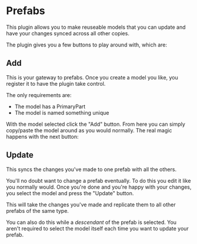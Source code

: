 # Prefabs

This plugin allows you to make reuseable models that you can update and have your changes synced across all other copies.

The plugin gives you a few buttons to play around with, which are:

## Add

This is your gateway to prefabs. Once you create a model you like, you register it to have the plugin take control.

The only requirements are:
- The model has a PrimaryPart
- The model is named something unique

With the model selected click the "Add" button. From here you can simply copy/paste the model around as you would normally. The real magic happens with the next button:

## Update

This syncs the changes you've made to one prefab with all the others.

You'll no doubt want to change a prefab eventually. To do this you edit it like you normally would. Once you're done and you're happy with your changes, you select the model and press the "Update" button.

This will take the changes you've made and replicate them to all other prefabs of the same type.

You can also do this while a _descendant_ of the prefab is selected. You aren't required to select the model itself each time you want to update your prefab.
